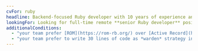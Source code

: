 ```yaml
---
cvFor: ruby
headline: Backend-focused Ruby developer with 10 years of experience and passion to write clean, maintainable and testable code
lookingFor: Looking for full-time remote **senior Ruby developer** position, or **Clojure junior** position with growing perspective
additionalConditions: 
  - "your team prefer [ROM](https://rom-rb.org/) over [Active Record](https://karoldabrowski.com/blog/active-record-pattern-or-anti-pattern-overview/) for large projects"
  - "your team prefer to write 30 lines of code as *warden* strategy instead of add huge *devise* gem as dependency just to have simple authentication"
---
```

